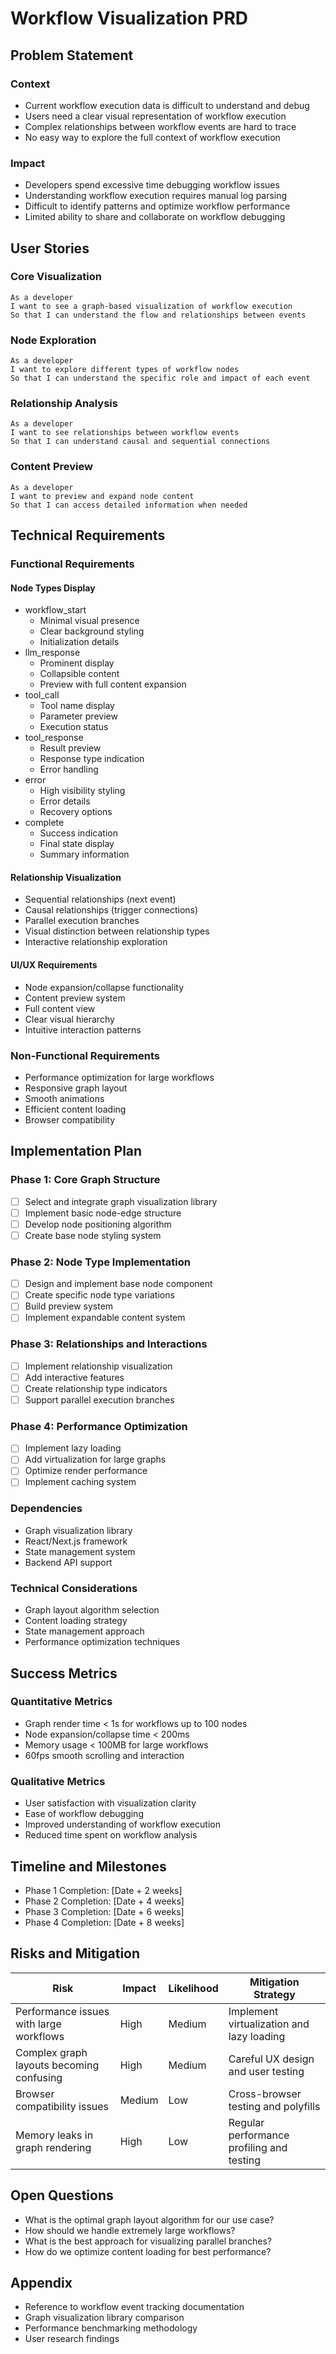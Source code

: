 # Workflow Visualization PRD

## Problem Statement

### Context

- Current workflow execution data is difficult to understand and debug
- Users need a clear visual representation of workflow execution
- Complex relationships between workflow events are hard to trace
- No easy way to explore the full context of workflow execution

### Impact

- Developers spend excessive time debugging workflow issues
- Understanding workflow execution requires manual log parsing
- Difficult to identify patterns and optimize workflow performance
- Limited ability to share and collaborate on workflow debugging

## User Stories

### Core Visualization

```
As a developer
I want to see a graph-based visualization of workflow execution
So that I can understand the flow and relationships between events
```

### Node Exploration

```
As a developer
I want to explore different types of workflow nodes
So that I can understand the specific role and impact of each event
```

### Relationship Analysis

```
As a developer
I want to see relationships between workflow events
So that I can understand causal and sequential connections
```

### Content Preview

```
As a developer
I want to preview and expand node content
So that I can access detailed information when needed
```

## Technical Requirements

### Functional Requirements

#### Node Types Display

- workflow_start
  - Minimal visual presence
  - Clear background styling
  - Initialization details
- llm_response
  - Prominent display
  - Collapsible content
  - Preview with full content expansion
- tool_call
  - Tool name display
  - Parameter preview
  - Execution status
- tool_response
  - Result preview
  - Response type indication
  - Error handling
- error
  - High visibility styling
  - Error details
  - Recovery options
- complete
  - Success indication
  - Final state display
  - Summary information

#### Relationship Visualization

- Sequential relationships (next event)
- Causal relationships (trigger connections)
- Parallel execution branches
- Visual distinction between relationship types
- Interactive relationship exploration

#### UI/UX Requirements

- Node expansion/collapse functionality
- Content preview system
- Full content view
- Clear visual hierarchy
- Intuitive interaction patterns

### Non-Functional Requirements

- Performance optimization for large workflows
- Responsive graph layout
- Smooth animations
- Efficient content loading
- Browser compatibility

## Implementation Plan

### Phase 1: Core Graph Structure

- [ ] Select and integrate graph visualization library
- [ ] Implement basic node-edge structure
- [ ] Develop node positioning algorithm
- [ ] Create base node styling system

### Phase 2: Node Type Implementation

- [ ] Design and implement base node component
- [ ] Create specific node type variations
- [ ] Build preview system
- [ ] Implement expandable content system

### Phase 3: Relationships and Interactions

- [ ] Implement relationship visualization
- [ ] Add interactive features
- [ ] Create relationship type indicators
- [ ] Support parallel execution branches

### Phase 4: Performance Optimization

- [ ] Implement lazy loading
- [ ] Add virtualization for large graphs
- [ ] Optimize render performance
- [ ] Implement caching system

### Dependencies

- Graph visualization library
- React/Next.js framework
- State management system
- Backend API support

### Technical Considerations

- Graph layout algorithm selection
- Content loading strategy
- State management approach
- Performance optimization techniques

## Success Metrics

### Quantitative Metrics

- Graph render time < 1s for workflows up to 100 nodes
- Node expansion/collapse time < 200ms
- Memory usage < 100MB for large workflows
- 60fps smooth scrolling and interaction

### Qualitative Metrics

- User satisfaction with visualization clarity
- Ease of workflow debugging
- Improved understanding of workflow execution
- Reduced time spent on workflow analysis

## Timeline and Milestones

- Phase 1 Completion: [Date + 2 weeks]
- Phase 2 Completion: [Date + 4 weeks]
- Phase 3 Completion: [Date + 6 weeks]
- Phase 4 Completion: [Date + 8 weeks]

## Risks and Mitigation

| Risk                                     | Impact | Likelihood | Mitigation Strategy                       |
| ---------------------------------------- | ------ | ---------- | ----------------------------------------- |
| Performance issues with large workflows  | High   | Medium     | Implement virtualization and lazy loading |
| Complex graph layouts becoming confusing | High   | Medium     | Careful UX design and user testing        |
| Browser compatibility issues             | Medium | Low        | Cross-browser testing and polyfills       |
| Memory leaks in graph rendering          | High   | Low        | Regular performance profiling and testing |

## Open Questions

- What is the optimal graph layout algorithm for our use case?
- How should we handle extremely large workflows?
- What is the best approach for visualizing parallel branches?
- How do we optimize content loading for best performance?

## Appendix

- Reference to workflow event tracking documentation
- Graph visualization library comparison
- Performance benchmarking methodology
- User research findings
